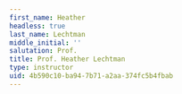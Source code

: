 ```yaml
---
first_name: Heather
headless: true
last_name: Lechtman
middle_initial: ''
salutation: Prof.
title: Prof. Heather Lechtman
type: instructor
uid: 4b590c10-ba94-7b71-a2aa-374fc5b4fbab
---
```

